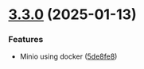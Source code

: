 # [3.3.0](https://github.com/arpanrec/home-lab/compare/3.2.2...3.3.0) (2025-01-13)


### Features

* Minio using docker ([5de8fe8](https://github.com/arpanrec/home-lab/commit/5de8fe87331a3d6f5e5959d7364eed7f2f2ff737))

